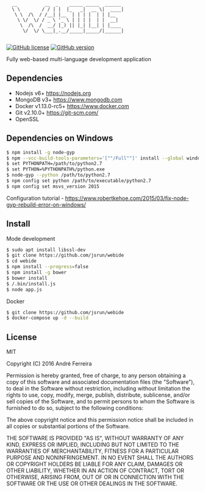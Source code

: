 ``` 
  __          __  _    _____ _____  ______ 
  \ \        / / | |  |_   _|  __ \|  ____|
   \ \  /\  / /__| |__  | | | |  | | |__   
    \ \/  \/ / _ \ '_ \ | | | |  | |  __|  
     \  /\  /  __/ |_) || |_| |__| | |____ 
      \/  \/ \___|_.__/_____|_____/|______|   
                                                                                                                                                                                                                                                                                                                                                                                                                                               
```                                                                                                                                                 

[![GitHub license](https://img.shields.io/badge/license-MIT-blue.svg)](https://raw.githubusercontent.com/jsrun/webide/master/LICENSE)
[![GitHub version](https://badge.fury.io/gh/jsrun%2Fwebide.svg)](https://badge.fury.io/gh/jsrun%2Fwebide)

Fully web-based multi-language development application

## Dependencies

* Nodejs v6+ https://nodejs.org
* MongoDB v3+ https://www.mongodb.com
* Docker v1.13.0-rc5+ https://www.docker.com
* Git v2.10.0+ https://git-scm.com/
* OpenSSL

## Dependencies on Windows

```bash
$ npm install -g node-gyp
$ npm --vcc-build-tools-parameters='[""/Full""]' install --global windows-build-tools
$ set PYTHONPATH=/path/to/python2.7
$ set PYTHON=%PYTHONPATH%/python.exe
$ node-gyp --python /path/to/python2.7
$ npm config set python /path/to/executable/python2.7
$ npm config set msvs_version 2015
```

Configuration tutorial - https://www.robertkehoe.com/2015/03/fix-node-gyp-rebuild-error-on-windows/

## Install

Mode development
```bash
$ sudo apt install libssl-dev
$ git clone https://github.com/jsrun/webide
$ cd webide
$ npm install --progress=false
$ npm install -g bower
$ bower install
$ /.bin/install.js
$ node app.js
```

Docker
```bash
$ git clone https://github.com/jsrun/webide
$ docker-compose up -d --build
```

## License

  MIT
  
  Copyright (C) 2016 André Ferreira

  Permission is hereby granted, free of charge, to any person obtaining a copy of this software and associated documentation files (the "Software"), to deal in the Software without restriction, including without limitation the rights to use, copy, modify, merge, publish, distribute, sublicense, and/or sell copies of the Software, and to permit persons to whom the Software is furnished to do so, subject to the following conditions:

  The above copyright notice and this permission notice shall be included in all copies or substantial portions of the Software.

  THE SOFTWARE IS PROVIDED "AS IS", WITHOUT WARRANTY OF ANY KIND, EXPRESS OR IMPLIED, INCLUDING BUT NOT LIMITED TO THE WARRANTIES OF MERCHANTABILITY, FITNESS FOR A PARTICULAR PURPOSE AND NONINFRINGEMENT. IN NO EVENT SHALL THE AUTHORS OR COPYRIGHT HOLDERS BE LIABLE FOR ANY CLAIM, DAMAGES OR OTHER LIABILITY, WHETHER IN AN ACTION OF CONTRACT, TORT OR OTHERWISE, ARISING FROM, OUT OF OR IN CONNECTION WITH THE SOFTWARE OR THE USE OR OTHER DEALINGS IN THE SOFTWARE.